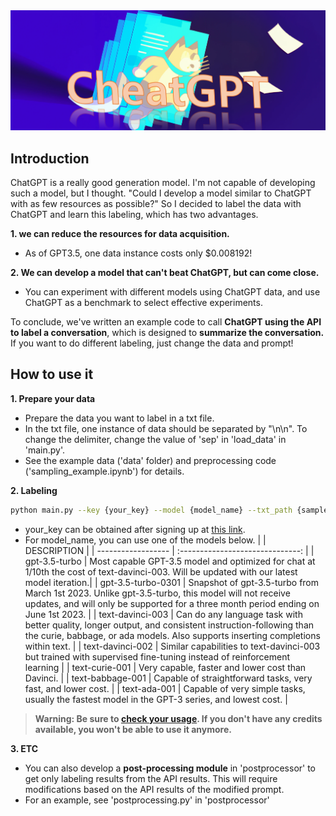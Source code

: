 <div align="center">

<img src="https://github.com/sleepyBear92/CheatGPT_For_Labeling/blob/main/assets/cheatGPT2.png" width="1200px">

</div>

## Introduction
ChatGPT is a really good generation model. I'm not capable of developing such a model, but I thought. 
"Could I develop a model similar to ChatGPT with as few resources as possible?" 
So I decided to label the data with ChatGPT and learn this labeling, which has two advantages.

**1. we can reduce the resources for data acquisition.** 
- As of GPT3.5, one data instance costs only $0.008192!

**2. We can develop a model that can't beat ChatGPT, but can come close.** 
- You can experiment with different models using ChatGPT data, and use ChatGPT as a benchmark to select effective experiments.

To conclude, we've written an example code to call **ChatGPT using the API to label a conversation**, which is designed to **summarize the conversation.** If you want to do different labeling, just change the data and prompt!

## How to use it
**1. Prepare your data**
- Prepare the data you want to label in a txt file.
- In the txt file, one instance of data should be separated by "\n\n". To change the delimiter, change the value of 'sep' in 'load_data' in 'main.py'. 
- See the example data ('data' folder) and preprocessing code ('sampling_example.ipynb') for details.

**2. Labeling**
```bash
python main.py --key {your_key} --model {model_name} --txt_path {sample.txt}
```
- your_key can be obtained after signing up at [this link](https://platform.openai.com/account/api-keys).
- For model_name, you can use one of the models below.
|                    |            DESCRIPTION          |
| ------------------ | :------------------------------: |
| gpt-3.5-turbo      | Most capable GPT-3.5 model and optimized for chat at 1/10th the cost of text-davinci-003. Will be updated with our latest model iteration.|
| gpt-3.5-turbo-0301 | Snapshot of gpt-3.5-turbo from March 1st 2023. Unlike gpt-3.5-turbo, this model will not receive updates, and will only be supported for a three month period ending on June 1st 2023. |
| text-davinci-003   | Can do any language task with better quality, longer output, and consistent instruction-following than the curie, babbage, or ada models. Also supports inserting completions within text. |
| text-davinci-002   | Similar capabilities to text-davinci-003 but trained with supervised fine-tuning instead of reinforcement learning |
| text-curie-001     | Very capable, faster and lower cost than Davinci. |
| text-babbage-001   | Capable of straightforward tasks, very fast, and lower cost. |
| text-ada-001       | Capable of very simple tasks, usually the fastest model in the GPT-3 series, and lowest cost. |
> **Warning: Be sure to [check your usage](https://platform.openai.com/account/usage). If you don't have any credits available, you won't be able to use it anymore.**

**3. ETC**
- You can also develop a **post-processing module** in 'postprocessor' to get only labeling results from the API results. This will require modifications based on the API results of the modified prompt.
- For an example, see 'postprocessing.py' in 'postprocessor'
